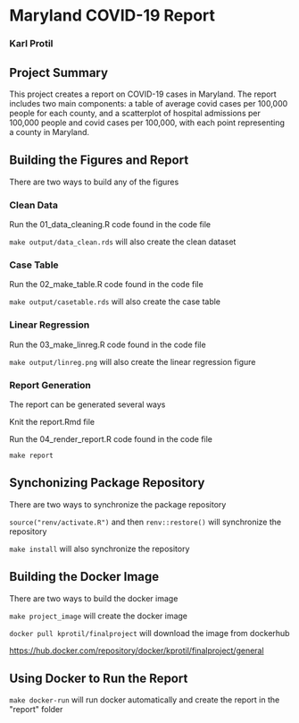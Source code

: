 # __Maryland COVID-19 Report__

### Karl Protil

## __Project Summary__
This project creates a report on COVID-19 cases in Maryland. The report includes two main components: a table of average covid cases per 100,000 people for each county, and a scatterplot of hospital admissions per 100,000 people and covid cases per 100,000, with each point representing a county in Maryland.

## __Building the Figures and Report__
There are two ways to build any of the figures

### Clean Data
Run the 01_data_cleaning.R code found in the code file

`make output/data_clean.rds` will also create the clean dataset

### Case Table
Run the 02_make_table.R code found in the code file

`make output/casetable.rds` will also create the case table

### Linear Regression
Run the 03_make_linreg.R code found in the code file

`make output/linreg.png` will also create the linear regression figure

### Report Generation
The report can be generated several ways

Knit the report.Rmd file

Run the 04_render_report.R code found in the code file

`make report`

## __Synchonizing Package Repository__
There are two ways to synchronize the package repository

`source("renv/activate.R")` and then `renv::restore()` will synchronize the repository

`make install` will also synchronize the repository

## __Building the Docker Image__
There are two ways to build the docker image

`make project_image` will create the docker image

`docker pull kprotil/finalproject` will download the image from dockerhub

https://hub.docker.com/repository/docker/kprotil/finalproject/general

## __Using Docker to Run the Report__
`make docker-run` will run docker automatically and create the report in the "report" folder

